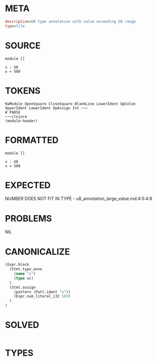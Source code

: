 # META
~~~ini
description=U8 type annotation with value exceeding U8 range
type=file
~~~
# SOURCE
~~~roc
module []

x : U8
x = 500
~~~
# TOKENS
~~~text
KwModule OpenSquare CloseSquare BlankLine LowerIdent OpColon UpperIdent LowerIdent OpAssign Int ~~~
# PARSE
~~~clojure
(module-header)
~~~
# FORMATTED
~~~roc
module []

x : U8
x = 500
~~~
# EXPECTED
NUMBER DOES NOT FIT IN TYPE - u8_annotation_large_value.md:4:5:4:8
# PROBLEMS
NIL
# CANONICALIZE
~~~clojure
(Expr.block
  (Stmt.type_anno
    (name "x")
    (type uc)
  )
  (Stmt.assign
    (pattern (Patt.ident "x"))
    (Expr.num_literal_i32 500)
  )
)
~~~
# SOLVED
~~~clojure
~~~
# TYPES
~~~roc
~~~
